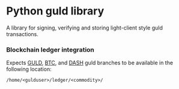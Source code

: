 # Python guld library

A library for signing, verifying and storing light-client style guld transactions.

### Blockchain ledger integration

Expects [GULD](https://github.com/TigoCTM/ledger-guld), [BTC](https://github.com/TigoCTM/ledger-bitcoin), and [DASH](https://github.com/TigoCTM/ledger-dash) guld branches to be available in the following location:

```
/home/<gulduser>/ledger/<commodity>/
```
